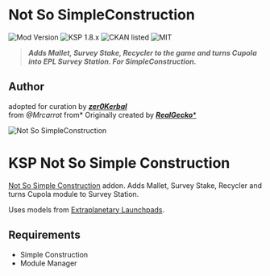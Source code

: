 <!-- Readme.md v1.2.0.0
Not So SimpleConstruction (NSSC)
created: 17 Jul 18
updated: 08 Feb 2020 -->

<!-- Download on SpaceDock here or Github here.
Also available on CKAN. -->

# Not So SimpleConstruction
![Mod Version](https://img.shields.io/github/v/release/zer0Kerbal/NSSC?include_prereleases) 
![KSP 1.8.x](https://img.shields.io/badge/KSP%20version-1.8.x-66ccff.svg?style=flat-square) 
![CKAN listed](https://img.shields.io/badge/CKAN-Indexed-brightgreen.svg) ![MIT](https://img.shields.io/badge/license-MIT-success "MIT") 

> ***Adds Mallet, Survey Stake, Recycler to the game and turns Cupola into EPL Survey Station. For SimpleConstruction.*** 
## Author
adopted for curation by ***[zer0Kerbal](https://forum.kerbalspaceprogram.com/index.php?/profile/190933-*/)*** <br>
from *@Mrcarrot* from* Originally created by [***RealGecko****](https://forum.kerbalspaceprogram.com/index.php?/profile/162682-*/)

![Not So SimpleConstruction](http://i.imgur.com/EN4QU18.png "Not So SimpleConstruction")

# KSP Not So Simple Construction
[Not So Simple Construction]() addon.
Adds Mallet, Survey Stake, Recycler and turns Cupola module to Survey Station.

Uses models from [Extraplanetary Launchpads](http://forum.kerbalspaceprogram.com/index.php?/topic/54284-121-extraplanetary-launchpads-v553/).

## Requirements
- Simple Construction
- Module Manager


